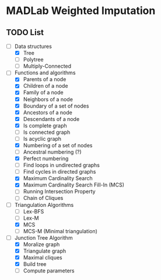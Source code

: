 # MADLab Weighted Imputation

## TODO List

- [ ] Data structures
    - [x] Tree
    - [ ] Polytree
    - [ ] Multiply-Connected
- [ ] Functions and algorithms
    - [x] Parents of a node
    - [x] Children of a node
    - [x] Family of a node
    - [x] Neighbors of a node
    - [x] Boundary of a set of nodes
    - [x] Ancestors of a node
    - [x] Descendants of a node
    - [x] Is complete graph
    - [ ] Is connected graph
    - [ ] Is acyclic graph
    - [x] Numbering of a set of nodes
    - [ ] Ancestral numbering (?)
    - [x] Perfect numbering
    - [ ] Find loops in undirected graphs
    - [ ] Find cycles in directed graphs
    - [x] Maximum Cardinality Search
    - [x] Maximum Cardinality Search Fill-In (MCS)
    - [ ] Running Intersection Property
    - [ ] Chain of Cliques
- [ ] Triangulation Algorithms
    - [ ] Lex-BFS
    - [ ] Lex-M
    - [x] MCS
    - [ ] MCS-M (Minimal triangulation)
- [ ] Junction Tree Algorithm
    - [x] Moralize graph
    - [x] Triangulate graph
    - [x] Maximal cliques
    - [x] Build tree
    - [ ] Compute parameters
